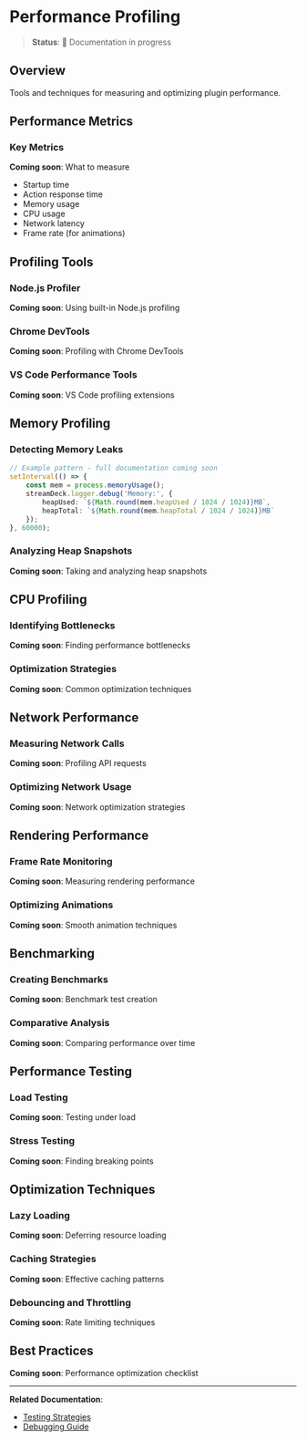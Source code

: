 # Performance Profiling

> **Status**: 🚧 Documentation in progress

## Overview

Tools and techniques for measuring and optimizing plugin performance.

## Performance Metrics

### Key Metrics

**Coming soon**: What to measure

- Startup time
- Action response time
- Memory usage
- CPU usage
- Network latency
- Frame rate (for animations)

## Profiling Tools

### Node.js Profiler

**Coming soon**: Using built-in Node.js profiling

### Chrome DevTools

**Coming soon**: Profiling with Chrome DevTools

### VS Code Performance Tools

**Coming soon**: VS Code profiling extensions

## Memory Profiling

### Detecting Memory Leaks

```typescript
// Example pattern - full documentation coming soon
setInterval(() => {
    const mem = process.memoryUsage();
    streamDeck.logger.debug('Memory:', {
        heapUsed: `${Math.round(mem.heapUsed / 1024 / 1024)}MB`,
        heapTotal: `${Math.round(mem.heapTotal / 1024 / 1024)}MB`
    });
}, 60000);
```

### Analyzing Heap Snapshots

**Coming soon**: Taking and analyzing heap snapshots

## CPU Profiling

### Identifying Bottlenecks

**Coming soon**: Finding performance bottlenecks

### Optimization Strategies

**Coming soon**: Common optimization techniques

## Network Performance

### Measuring Network Calls

**Coming soon**: Profiling API requests

### Optimizing Network Usage

**Coming soon**: Network optimization strategies

## Rendering Performance

### Frame Rate Monitoring

**Coming soon**: Measuring rendering performance

### Optimizing Animations

**Coming soon**: Smooth animation techniques

## Benchmarking

### Creating Benchmarks

**Coming soon**: Benchmark test creation

### Comparative Analysis

**Coming soon**: Comparing performance over time

## Performance Testing

### Load Testing

**Coming soon**: Testing under load

### Stress Testing

**Coming soon**: Finding breaking points

## Optimization Techniques

### Lazy Loading

**Coming soon**: Deferring resource loading

### Caching Strategies

**Coming soon**: Effective caching patterns

### Debouncing and Throttling

**Coming soon**: Rate limiting techniques

## Best Practices

**Coming soon**: Performance optimization checklist

---

**Related Documentation**:
- [Testing Strategies](../development-guide/testing-strategies)
- [Debugging Guide](../development-guide/debugging-guide)
